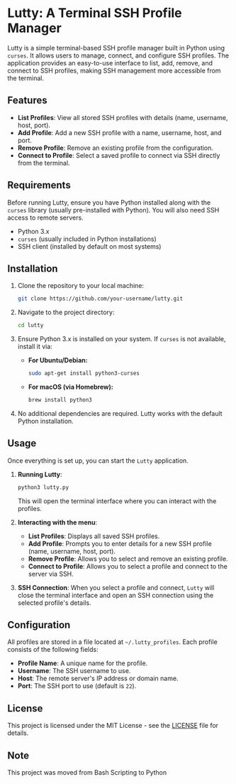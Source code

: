 # Lutty: A Terminal SSH Profile Manager

Lutty is a simple terminal-based SSH profile manager built in Python using `curses`. It allows users to manage, connect, and configure SSH profiles. The application provides an easy-to-use interface to list, add, remove, and connect to SSH profiles, making SSH management more accessible from the terminal.

## Features

- **List Profiles**: View all stored SSH profiles with details (name, username, host, port).
- **Add Profile**: Add a new SSH profile with a name, username, host, and port.
- **Remove Profile**: Remove an existing profile from the configuration.
- **Connect to Profile**: Select a saved profile to connect via SSH directly from the terminal.

## Requirements

Before running Lutty, ensure you have Python installed along with the `curses` library (usually pre-installed with Python). You will also need SSH access to remote servers.

- Python 3.x
- `curses` (usually included in Python installations)
- SSH client (installed by default on most systems)

## Installation

1. Clone the repository to your local machine:

    ```bash
    git clone https://github.com/your-username/lutty.git
    ```

2. Navigate to the project directory:

    ```bash
    cd lutty
    ```

3. Ensure Python 3.x is installed on your system. If `curses` is not available, install it via:

   - **For Ubuntu/Debian:**

     ```bash
     sudo apt-get install python3-curses
     ```

   - **For macOS (via Homebrew):**

     ```bash
     brew install python3
     ```

4. No additional dependencies are required. Lutty works with the default Python installation.

## Usage

Once everything is set up, you can start the `Lutty` application.

1. **Running Lutty**: 

    ```bash
    python3 lutty.py
    ```

    This will open the terminal interface where you can interact with the profiles.

2. **Interacting with the menu**:
   - **List Profiles**: Displays all saved SSH profiles.
   - **Add Profile**: Prompts you to enter details for a new SSH profile (name, username, host, port).
   - **Remove Profile**: Allows you to select and remove an existing profile.
   - **Connect to Profile**: Allows you to select a profile and connect to the server via SSH.

3. **SSH Connection**:
   When you select a profile and connect, `Lutty` will close the terminal interface and open an SSH connection using the selected profile's details.

## Configuration

All profiles are stored in a file located at `~/.lutty_profiles`. Each profile consists of the following fields:

- **Profile Name**: A unique name for the profile.
- **Username**: The SSH username to use.
- **Host**: The remote server's IP address or domain name.
- **Port**: The SSH port to use (default is `22`).


## License

This project is licensed under the MIT License - see the [LICENSE](LICENSE) file for details.


## Note 
This project was moved from Bash Scripting to Python